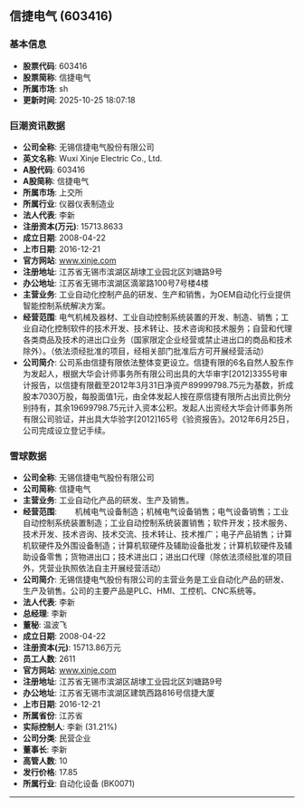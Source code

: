 ## 信捷电气 (603416)

### 基本信息

- **股票代码**: 603416
- **股票简称**: 信捷电气
- **所属市场**: sh
- **更新时间**: 2025-10-25 18:07:18

### 巨潮资讯数据

- **公司全称**: 无锡信捷电气股份有限公司
- **英文名称**: Wuxi Xinje Electric Co., Ltd.
- **A股代码**: 603416
- **A股简称**: 信捷电气
- **所属市场**: 上交所
- **所属行业**: 仪器仪表制造业
- **法人代表**: 李新
- **注册资本(万元)**: 15713.8633
- **成立日期**: 2008-04-22
- **上市日期**: 2016-12-21
- **官方网站**: www.xinje.com
- **注册地址**: 江苏省无锡市滨湖区胡埭工业园北区刘塘路9号
- **办公地址**: 江苏省无锡市滨湖区滴翠路100号7号楼4楼
- **主营业务**: 工业自动化控制产品的研发、生产和销售，为OEM自动化行业提供智能控制系统解决方案。
- **经营范围**: 电气机械及器材、工业自动控制系统装置的开发、制造、销售；工业自动化控制软件的技术开发、技术转让、技术咨询和技术服务；自营和代理各类商品及技术的进出口业务（国家限定企业经营或禁止进出口的商品和技术除外）。（依法须经批准的项目，经相关部门批准后方可开展经营活动）
- **公司简介**: 公司系由信捷有限依法整体变更设立。信捷有限的6名自然人股东作为发起人，根据大华会计师事务所有限公司出具的大华审字[2012]3355号审计报告，以信捷有限截至2012年3月31日净资产89999798.75元为基数，折成股本7030万股，每股面值1元，由全体发起人按在原信捷有限所占出资比例分别持有，其余19699798.75元计入资本公积。发起人出资经大华会计师事务所有限公司验证，并出具大华验字[2012]165号《验资报告》。2012年6月25日，公司完成设立登记手续。

### 雪球数据

- **公司全称**: 无锡信捷电气股份有限公司
- **公司简称**: 信捷电气
- **主营业务**: 工业自动化产品的研发、生产及销售。
- **经营范围**: 　　机械电气设备制造；机械电气设备销售；电气设备销售；工业自动控制系统装置制造；工业自动控制系统装置销售；软件开发；技术服务、技术开发、技术咨询、技术交流、技术转让、技术推广；电子产品销售；计算机软硬件及外围设备制造；计算机软硬件及辅助设备批发；计算机软硬件及辅助设备零售；货物进出口；技术进出口；进出口代理（除依法须经批准的项目外，凭营业执照依法自主开展经营活动）
- **公司简介**: 无锡信捷电气股份有限公司的主营业务是工业自动化产品的研发、生产及销售。公司的主要产品是PLC、HMI、工控机、CNC系统等。
- **法人代表**: 李新
- **总经理**: 李新
- **董秘**: 温波飞
- **成立日期**: 2008-04-22
- **注册资本(元)**: 15713.86万元
- **员工人数**: 2611
- **官方网站**: www.xinje.com
- **注册地址**: 江苏省无锡市滨湖区胡埭工业园北区刘塘路9号
- **办公地址**: 江苏省无锡市滨湖区建筑西路816号信捷大厦
- **上市日期**: 2016-12-21
- **所属省份**: 江苏省
- **实际控制人**: 李新 (31.21%)
- **公司分类**: 民营企业
- **董事长**: 李新
- **高管人数**: 10
- **发行价格**: 17.85
- **所属行业**: 自动化设备 (BK0071)

---